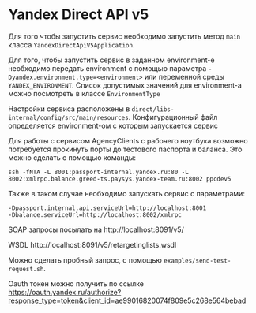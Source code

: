 # Yandex Direct API v5

Для того чтобы запустить сервис необходимо запустить метод `main` класса `YandexDirectApiV5Application`.

Для того, чтобы запустить сервис в заданном environment-е необходимо передать environment с помощью параметра `-Dyandex.environment.type=<environment>`
или переменной среды `YANDEX_ENVIRONMENT`. Список допустимых значений для environment-а можно посмотреть в классе `EnvironmentType`

Настройки сервиса расположены в `direct/libs-internal/config/src/main/resources`. Конфигурационный файл определяется environment-ом с которым запускается сервис

Для работы с сервисом AgencyClients с рабочего ноутбука возможно потребуется прокинуть порты до тестового паспорта и баланса.
Это можно сделать с помощью команды:

`ssh -fNTA -L 8001:passport-internal.yandex.ru:80 -L 8002:xmlrpc.balance.greed-ts.paysys.yandex-team.ru:8002 ppcdev5`

Также в таком случае необходимо запускать сервис с параметрами:

```
-Dpassport.internal.api.serviceUrl=http://localhost:8001
-Dbalance.serviceUrl=http://localhost:8002/xmlrpc
```

SOAP запросы посылать на http://localhost:8091/v5/

WSDL http://localhost:8091/v5/retargetinglists.wsdl

Можно сделать пробный запрос, с помощью `examples/send-test-request.sh`.

Oauth токен можно получить по ссылке https://oauth.yandex.ru/authorize?response_type=token&client_id=ae99016820074f809e5c268e564bebad

